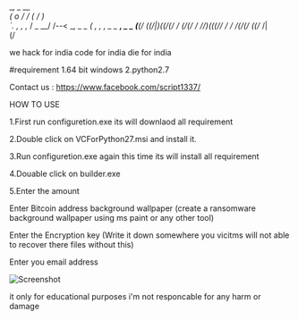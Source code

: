 

  __,                      _ __                                    
 (        o     _/_    /  ( /  )                                   
  `. _,_ ,  ,_  / _ __/    /--< __, _ _  (  __, , ,_ _ _  __, _  _ 
(___(_/ ((_/|_)(_(/(_/_   /   \(_/(/ / //_)(_(_(_// / / /(_/(/ ((/_
           /|                                                      
          (/                                                       
                                                             
we hack for india code for india die for india

#requirement
1.64 bit windows
2.python2.7

Contact us : https://www.facebook.com/script1337/

HOW TO USE

1.First run configuretion.exe its will downlaod all requirement

2.Double click on VCForPython27.msi and install it.

3.Run configuretion.exe again this time its will install all requirement

4.Douable click on builder.exe 

5.Enter the amount 

Enter Bitcoin address background wallpaper (create a ransomware background wallpaper using ms paint or any other tool)

Enter the Encryption key (Write it down somewhere you vicitms will not able to recover there files without this)

Enter you  email address

![Screenshot](https://github.com/ScRiPt1337/Scripted-Ransomware-builder/blob/master/ss.jpeg)

it only for educational purposes  i'm not responcable for any harm or damage

